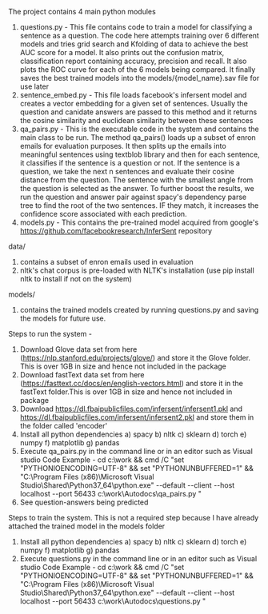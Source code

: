 The project contains 4 main python modules
1) questions.py - This file contains code to train a model for classifying a sentence as a question. The code here attempts training over 6 different models and tries grid search and Kfolding of data to achieve the best AUC score for a model. It also prints out the confusion matrix, classification report containing accuracy, precision and recall. It also plots the ROC curve for each of the 6 models being compared. It finally saves the best trained models into the models/{model_name}.sav file for use later
2) sentence_embed.py - This file loads facebook's infersent model and creates a vector embedding for a given set of sentences. Usually the question and canidate answers are passed to this method and it returns the cosine similarity and euclidean similarity between these sentences
3) qa_pairs.py - This is the executable code in the system and contains the main class to be run. The method qa_pairs() loads up a subset of enron emails for evaluation purposes. It then splits up the emails into meaningful sentences using textblob library and then for each sentence, it classifies if the sentence is a question or not. If the sentence is a question, we take the next n sentences and evaluate their cosine distance from the question. The sentence with the smallest angle from the question is selected as the answer. To further boost the results, we run the question and answer pair against spacy's dependency parse tree to find the root of the two sentences. IF they match, it increases the confidence score associated with each prediction.
4) models.py - This contains the pre-trained model acquired from google's  https://github.com/facebookresearch/InferSent repository


data/ 
1) contains a subset of enron emails used in evaluation
2) nltk's chat corpus is pre-loaded with NLTK's installation (use pip install nltk to install if not on the system)

models/
1) contains the trained models created by running questions.py and saving the models for future use.


Steps to run the system -
1) Download Glove data set from here (https://nlp.stanford.edu/projects/glove/) and store it the Glove folder. This is over 1GB in size and hence not included in the package
2) Download fastText data set from here (https://fasttext.cc/docs/en/english-vectors.html) and store it in the fastText folder.This is over 1GB in size and hence not included in package
3) Download https://dl.fbaipublicfiles.com/infersent/infersent1.pkl and https://dl.fbaipublicfiles.com/infersent/infersent2.pkl and store them in the folder called 'encoder'
4) Install all python dependencies
    a) spacy
    b) nltk
    c) sklearn
    d) torch
    e) numpy
    f) matplotlib
    g) pandas
5) Execute qa_pairs.py in the command line or in an editor such as Visual studio Code
Example - cd c:\work && cmd /C "set "PYTHONIOENCODING=UTF-8" && set "PYTHONUNBUFFERED=1" && "C:\Program Files (x86)\Microsoft Visual Studio\Shared\Python37_64\python.exe"  --default --client --host localhost --port 56433 c:\work\Autodocs\qa_pairs.py "
6) See question-answers being predicted


Steps to train the system. This is not a required step because I have already attached the trained model in the models folder
1) Install all python dependencies
    a) spacy
    b) nltk
    c) sklearn
    d) torch
    e) numpy
    f) matplotlib
    g) pandas
2) Execute questions.py in the command line or in an editor such as Visual studio Code
Example - cd c:\work && cmd /C "set "PYTHONIOENCODING=UTF-8" && set "PYTHONUNBUFFERED=1" && "C:\Program Files (x86)\Microsoft Visual Studio\Shared\Python37_64\python.exe"  --default --client --host localhost --port 56433 c:\work\Autodocs\questions.py "